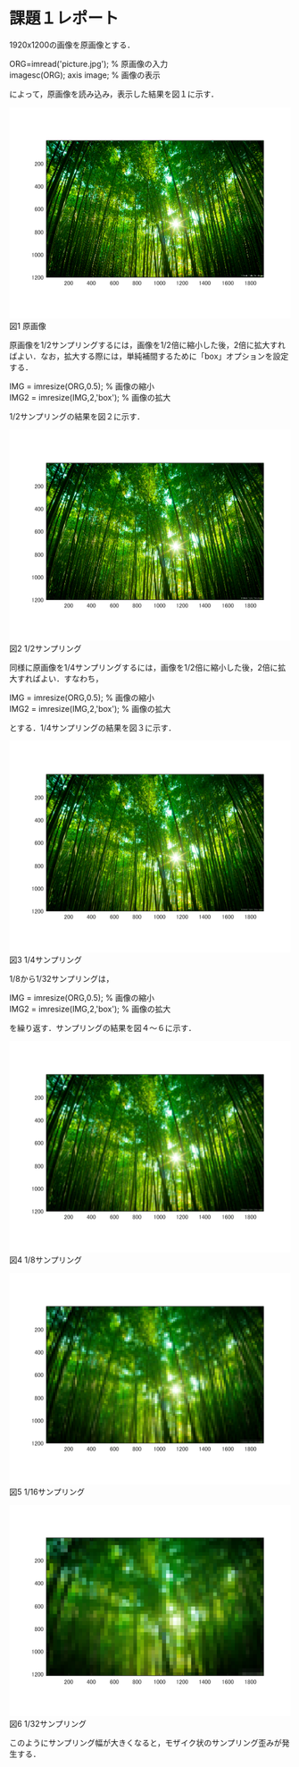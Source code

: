 # 課題１レポート

1920x1200の画像を原画像とする．

ORG=imread('picture.jpg'); % 原画像の入力  
imagesc(ORG); axis image; % 画像の表示

によって，原画像を読み込み，表示した結果を図１に示す．

![原画像](https://github.com/r-takano/lecture_image_processing/blob/master/picture/kadai1/kadai1_1.png)  
図1 原画像

原画像を1/2サンプリングするには，画像を1/2倍に縮小した後，2倍に拡大すればよい．なお，拡大する際には，単純補間するために「box」オプションを設定する．

IMG = imresize(ORG,0.5); % 画像の縮小  
IMG2 = imresize(IMG,2,'box'); % 画像の拡大

1/2サンプリングの結果を図２に示す．

![原画像](https://github.com/r-takano/lecture_image_processing/blob/master/picture/kadai1/kadai1_2.png)  
図2 1/2サンプリング

同様に原画像を1/4サンプリングするには，画像を1/2倍に縮小した後，2倍に拡大すればよい．すなわち，

IMG = imresize(ORG,0.5); % 画像の縮小  
IMG2 = imresize(IMG,2,'box'); % 画像の拡大

とする．1/4サンプリングの結果を図３に示す．

![原画像](https://github.com/r-takano/lecture_image_processing/blob/master/picture/kadai1/kadai1_3.png)  
図3 1/4サンプリング

1/8から1/32サンプリングは，

IMG = imresize(ORG,0.5); % 画像の縮小  
IMG2 = imresize(IMG,2,'box'); % 画像の拡大

を繰り返す．サンプリングの結果を図４～６に示す．

![原画像](https://github.com/r-takano/lecture_image_processing/blob/master/picture/kadai1/kadai1_4.png)  
図4 1/8サンプリング

![原画像](https://github.com/r-takano/lecture_image_processing/blob/master/picture/kadai1/kadai1_5.png)  
図5 1/16サンプリング

![原画像](https://github.com/r-takano/lecture_image_processing/blob/master/picture/kadai1/kadai1_6.png)  
図6 1/32サンプリング

このようにサンプリング幅が大きくなると，モザイク状のサンプリング歪みが発生する．
